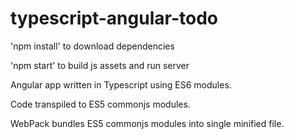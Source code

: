 # typescript-angular-todo
'npm install' to download dependencies

'npm start' to build js assets and run server

Angular app written in Typescript using ES6 modules. 

Code transpiled to ES5 commonjs modules.

WebPack bundles ES5 commonjs modules into single minified file. 